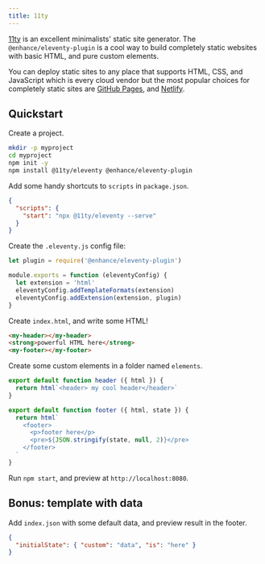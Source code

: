 ```yaml
---
title: 11ty
---
```


[11ty](https://11ty.dev) is an excellent minimalists' static site generator. The `@enhance/eleventy-plugin` is a cool way to build completely static websites with basic HTML, and pure custom elements.

You can deploy static sites to any place that supports HTML, CSS, and JavaScript which is every cloud vendor but the most popular choices for completely static sites are [GitHub Pages](https://pages.github.com), and [Netlify](https://netlify.com).

## Quickstart

Create a project.

```bash
mkdir -p myproject
cd myproject
npm init -y
npm install @11ty/eleventy @enhance/eleventy-plugin
```

Add some handy shortcuts to `scripts` in `package.json`.

```json
{
  "scripts": {
    "start": "npx @11ty/eleventy --serve"
  }
}
```

Create the `.eleventy.js` config file:

<doc-code filename=".eleventy.js" numbered>

```javascript
let plugin = require('@enhance/eleventy-plugin')

module.exports = function (eleventyConfig) {
  let extension = 'html'
  eleventyConfig.addTemplateFormats(extension)
  eleventyConfig.addExtension(extension, plugin)
}
```

</doc-code>

Create `index.html`, and write some HTML!

<doc-code filename="index.html" numbered>

```html
<my-header></my-header>
<strong>powerful HTML here</strong>
<my-footer></my-footer>
```

</doc-code>

Create some custom elements in a folder named `elements`.

<doc-code filename="elements/my-header.mjs" numbered>

```javascript
export default function header ({ html }) {
  return html`<header> my cool header</header>`
}
```

</doc-code>

<doc-code filename="elements/my-footer.mjs" numbered>

```javascript
export default function footer ({ html, state }) {
  return html`
    <footer>
      <p>footer here</p>
      <pre>${JSON.stringify(state, null, 2)}</pre>
    </footer>
  `
}
```

</doc-code>

Run `npm start`, and preview at `http://localhost:8080`.

## Bonus: template with data

Add `index.json` with some default data, and preview result in the footer.

```json
{
  "initialState": { "custom": "data", "is": "here" }
}
```
